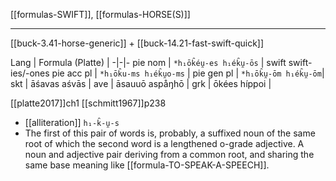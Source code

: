[[formulas-SWIFT]], [[formulas-HORSE(S)]]

---

[[buck-3.41-horse-generic]] + [[buck-14.21-fast-swift-quick]]

Lang | Formula (Platte) |
-|-|-
pie nom | `*h₁ōk̑éu̯-es h₁ék̑u̯-ōs` | swift swift-ies/-ones
pie acc pl | `*h₁ōk̑u-ms h₁ék̑u̯o-ms` |
pie gen pl | `*h₁ōk̑u̯-ōm h₁ék̑u̯-ōm`|
skt | āśavas aśvās |
ave | āsauuō aspåŋhō |
grk | ōkées híppoi |


[[platte2017]]ch1
[[schmitt1967]]p238


- [[alliteration]] `h₁-k̑-u̯-s`
- The first of this pair of words is, probably, a suffixed noun of the same root of which the second word is a lengthened o-grade adjective. A noun and adjective pair deriving from a common root, and sharing the same base meaning like [[formula-TO-SPEAK-A-SPEECH]].